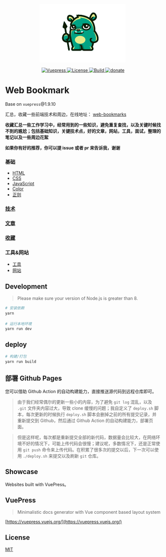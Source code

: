<p align="center">
  <a href="https://neveryu.github.io/web-bookmarks/" target="_blank">
    <img width="280" src="https://raw.githubusercontent.com/Neveryu/web-bookmarks/master/docs/.vuepress/public/cute-spear-monster.jpg" alt="logo">
  </a>
</p>

<p align="center">
  <a href="https://vuepress.vuejs.org/">
    <img src="https://img.shields.io/badge/vuepress-1.9.10-brightgreen.svg" alt="Vuepress">
  </a>
  <a href="https://github.com/Neveryu/web-bookmarks/blob/master/LICENSE">
    <img src="https://img.shields.io/npm/l/vuepress.svg" alt="License">
  </a>
  <a href="https://github.com/Neveryu/web-bookmarks/actions">
    <img src="https://github.com/Neveryu/web-bookmarks/workflows/CI/badge.svg" alt="Build">
  </a>
  <a href="https://neveryu.github.io/reward/index.html">
    <img src="https://img.shields.io/badge/%24-donate-ff69b4.svg" alt="donate">
  </a>
</p>


# Web Bookmark

Base on `vuepress`@1.9.10

汇总，收藏一些前端技术和周边，在线地址： [web-bookmarks](https://neveryu.github.io/web-bookmarks/)

**收藏汇总一些工作学习中，经常用到的一些知识，避免重复查找，以及关键时候找不到的尴尬；包括基础知识，关键技术点，好的文章，网站，工具，面试，整理的笔记以及一些周边花絮**

**如果你有好的推荐，你可以提 issue 或者 pr 来告诉我，谢谢**

### 基础
- [HTML](https://neveryu.github.io/web-bookmarks/base/html/)
- [CSS](https://neveryu.github.io/web-bookmarks/base/css/)
- [JavaScript](https://neveryu.github.io/web-bookmarks/base/javascript/)
- [Color](https://neveryu.github.io/web-bookmarks/base/color/)
- [正则](https://neveryu.github.io/web-bookmarks/base/regx/)

### [技术](https://neveryu.github.io/web-bookmarks/tech/)
### [文章](https://neveryu.github.io/web-bookmarks/article/)

### [收藏](http://localhost:8080/web-bookmarks/favorite/)

### 工具&网站
- [工具](https://neveryu.github.io/web-bookmarks/tool-site/tool/)
- [网站](https://neveryu.github.io/web-bookmarks/tool-site/site/)

## Development

> Please make sure your version of Node.js is greater than 8.

``` bash
# 安装依赖
yarn

# 运行本地环境
yarn run dev
```

## deploy
```bash
# 构建/打包
yarn run build
```

## 部署 Github Pages

您可以借助 Github Action 的自动构建能力，直接推送源代码到远程仓库即可。

> 由于我们经常偶尔的更新一些小的内容，为了避免 `git log` 混乱，以及 `.git` 文件夹内容过大，导致 clone 缓慢的问题；我自定义了 `deploy.sh` 脚本，每次更新的时候执行 `deploy.sh` 脚本会删掉之前的所有提交记录，并重新提交到 Github，然后通过 Github Action 的自动构建能力，部署页面。

> 但是这样呢，每次都是重新提交全部的新代码，数据量会比较大，在网络环境不好的情况下，可能上传代码会很慢；建议呢，多数情况下，还是正常使用 `git push` 命令来上传代码。在积累了很多次的提交以后，下一次可以使用 `./deploy.sh` 来提交以及刷新 `git` 仓库。


## Showcase

Websites built with VuePress。

## VuePress
> Minimalistic docs generator with Vue component based layout system

[https://vuepress.vuejs.org/](https://vuepress.vuejs.org/)

## License

[MIT](https://github.com/Neveryu/web-bookmarks/blob/master/LICENSE)